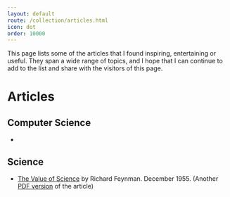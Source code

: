 ```yaml
---
layout: default
route: /collection/articles.html
icon: dot
order: 10000
---
```


This page lists some of the articles that I found inspiring, entertaining or useful. They span a wide range of topics, and I hope that I can continue to add to the list and share with the visitors of this page.

# Articles



## Computer Science

- 

## Science

- [The Value of Science](https://calteches.library.caltech.edu/40/2/Science.pdf) by Richard Feynman. December 1955. (Another [PDF version](http://faa.unm.edu/P302.041.SU17/Resources/Reflections/feynman.pdf) of the article)
